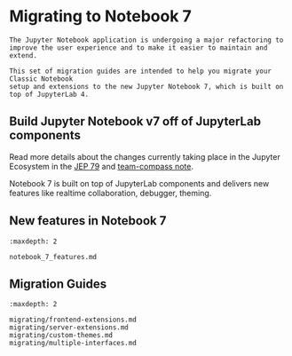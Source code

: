 # Migrating to Notebook 7

```{warning}
The Jupyter Notebook application is undergoing a major refactoring to
improve the user experience and to make it easier to maintain and extend.

This set of migration guides are intended to help you migrate your Classic Notebook
setup and extensions to the new Jupyter Notebook 7, which is built on top of JupyterLab 4.
```

## Build Jupyter Notebook v7 off of JupyterLab components

Read more details about the changes currently taking place in the
Jupyter Ecosystem in the [JEP 79] and [team-compass note].

Notebook 7 is built on top of JupyterLab components and delivers new features
like realtime collaboration, debugger, theming.

## New features in Notebook 7

```{toctree}
:maxdepth: 2

notebook_7_features.md
```

## Migration Guides

```{toctree}
:maxdepth: 2

migrating/frontend-extensions.md
migrating/server-extensions.md
migrating/custom-themes.md
migrating/multiple-interfaces.md
```

[jep 79]: https://jupyter.org/enhancement-proposals/79-notebook-v7/notebook-v7.html
[team-compass note]: https://github.com/jupyter/notebook-team-compass/issues/5#issuecomment-1085254000
